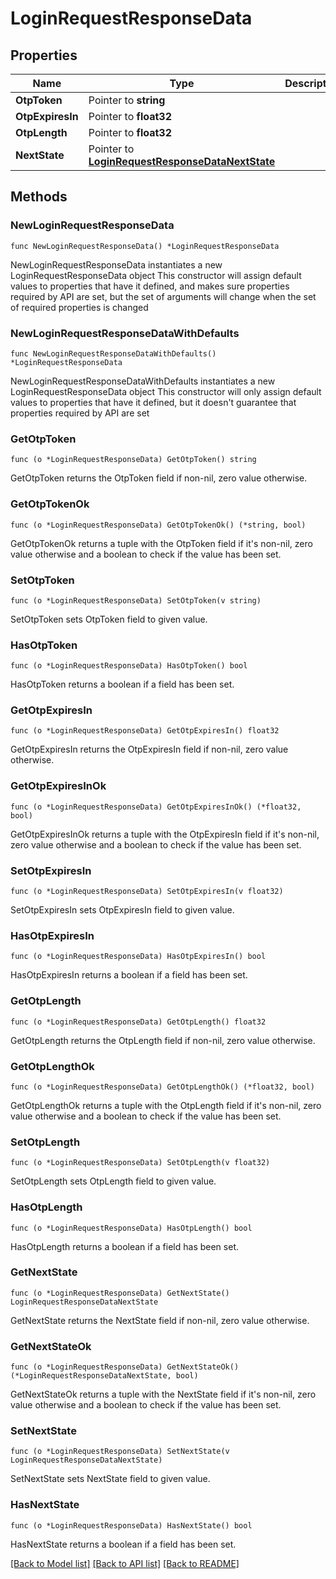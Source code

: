 # LoginRequestResponseData

## Properties

Name | Type | Description | Notes
------------ | ------------- | ------------- | -------------
**OtpToken** | Pointer to **string** |  | [optional] 
**OtpExpiresIn** | Pointer to **float32** |  | [optional] 
**OtpLength** | Pointer to **float32** |  | [optional] 
**NextState** | Pointer to [**LoginRequestResponseDataNextState**](LoginRequestResponseDataNextState.md) |  | [optional] 

## Methods

### NewLoginRequestResponseData

`func NewLoginRequestResponseData() *LoginRequestResponseData`

NewLoginRequestResponseData instantiates a new LoginRequestResponseData object
This constructor will assign default values to properties that have it defined,
and makes sure properties required by API are set, but the set of arguments
will change when the set of required properties is changed

### NewLoginRequestResponseDataWithDefaults

`func NewLoginRequestResponseDataWithDefaults() *LoginRequestResponseData`

NewLoginRequestResponseDataWithDefaults instantiates a new LoginRequestResponseData object
This constructor will only assign default values to properties that have it defined,
but it doesn't guarantee that properties required by API are set

### GetOtpToken

`func (o *LoginRequestResponseData) GetOtpToken() string`

GetOtpToken returns the OtpToken field if non-nil, zero value otherwise.

### GetOtpTokenOk

`func (o *LoginRequestResponseData) GetOtpTokenOk() (*string, bool)`

GetOtpTokenOk returns a tuple with the OtpToken field if it's non-nil, zero value otherwise
and a boolean to check if the value has been set.

### SetOtpToken

`func (o *LoginRequestResponseData) SetOtpToken(v string)`

SetOtpToken sets OtpToken field to given value.

### HasOtpToken

`func (o *LoginRequestResponseData) HasOtpToken() bool`

HasOtpToken returns a boolean if a field has been set.

### GetOtpExpiresIn

`func (o *LoginRequestResponseData) GetOtpExpiresIn() float32`

GetOtpExpiresIn returns the OtpExpiresIn field if non-nil, zero value otherwise.

### GetOtpExpiresInOk

`func (o *LoginRequestResponseData) GetOtpExpiresInOk() (*float32, bool)`

GetOtpExpiresInOk returns a tuple with the OtpExpiresIn field if it's non-nil, zero value otherwise
and a boolean to check if the value has been set.

### SetOtpExpiresIn

`func (o *LoginRequestResponseData) SetOtpExpiresIn(v float32)`

SetOtpExpiresIn sets OtpExpiresIn field to given value.

### HasOtpExpiresIn

`func (o *LoginRequestResponseData) HasOtpExpiresIn() bool`

HasOtpExpiresIn returns a boolean if a field has been set.

### GetOtpLength

`func (o *LoginRequestResponseData) GetOtpLength() float32`

GetOtpLength returns the OtpLength field if non-nil, zero value otherwise.

### GetOtpLengthOk

`func (o *LoginRequestResponseData) GetOtpLengthOk() (*float32, bool)`

GetOtpLengthOk returns a tuple with the OtpLength field if it's non-nil, zero value otherwise
and a boolean to check if the value has been set.

### SetOtpLength

`func (o *LoginRequestResponseData) SetOtpLength(v float32)`

SetOtpLength sets OtpLength field to given value.

### HasOtpLength

`func (o *LoginRequestResponseData) HasOtpLength() bool`

HasOtpLength returns a boolean if a field has been set.

### GetNextState

`func (o *LoginRequestResponseData) GetNextState() LoginRequestResponseDataNextState`

GetNextState returns the NextState field if non-nil, zero value otherwise.

### GetNextStateOk

`func (o *LoginRequestResponseData) GetNextStateOk() (*LoginRequestResponseDataNextState, bool)`

GetNextStateOk returns a tuple with the NextState field if it's non-nil, zero value otherwise
and a boolean to check if the value has been set.

### SetNextState

`func (o *LoginRequestResponseData) SetNextState(v LoginRequestResponseDataNextState)`

SetNextState sets NextState field to given value.

### HasNextState

`func (o *LoginRequestResponseData) HasNextState() bool`

HasNextState returns a boolean if a field has been set.


[[Back to Model list]](../README.md#documentation-for-models) [[Back to API list]](../README.md#documentation-for-api-endpoints) [[Back to README]](../README.md)


